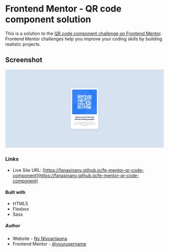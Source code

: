 # Frontend Mentor - QR code component solution

This is a solution to the [QR code component challenge on Frontend Mentor](https://www.frontendmentor.io/challenges/qr-code-component-iux_sIO_H). Frontend Mentor challenges help you improve your coding skills by building realistic projects.

## Screenshot

![](./screenshot.png)

### Links

- Live Site URL: [https://fanasinany.github.io/fe-mentor-qr-code-component](https://fanasinany.github.io/fe-mentor-qr-code-component)

#### Built with

- HTML5
- Flexbox
- Sass

##### Author

- Website - [Ny Nivoarijaona](https://ny-nivoarijaona.space)
- Frontend Mentor - [@yourusername](https://www.frontendmentor.io/profile/fanasinany)
